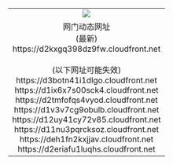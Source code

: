 ﻿<table>
  <tr></tr>
  <tr><td colspan=2 align=center><img src="https://d2kxgq398dz9fw.cloudfront.net/Up/oGate.jpg" /></td></tr>
  <tr><td colspan=2 align=center>网门动态网址<br/>(最新)
<br>https://d2kxgq398dz9fw.cloudfront.net
<br/><br/>(以下网址可能失效)
<br>https://d3botn41i1dlgo.cloudfront.net
<br>https://d1ix6x7s00sck4.cloudfront.net
<br>https://d2tmfofqs4vyod.cloudfront.net
<br>https://d1v3v7cg9obulb.cloudfront.net
<br>https://d12uy41cy72v85.cloudfront.net
<br>https://d11nu3pqrcksoz.cloudfront.net
<br>https://deh1fn2kxjjav.cloudfront.net
<br>https://d2eriafu1luqhs.cloudfront.net
    </td>
  </tr>
</table>
